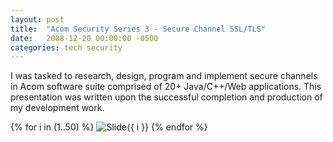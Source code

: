 ```yaml
---
layout: post
title:  "Acom Security Series 3 - Secure Channel SSL/TLS"
date:   2008-12-20 00:00:00 -0500
categories: tech security
---
```


I was tasked to research, design, program and implement secure channels in Acom software suite comprised of 20+ Java/C++/Web applications. This presentation was written upon the successful completion and production of my development work.  


{% for i in (1..50) %}
<img src="/images/AlgoSecurity-SecureChannel/Slide{{ i }}.GIF" alt="Slide{{ i }}" />
{% endfor %}


